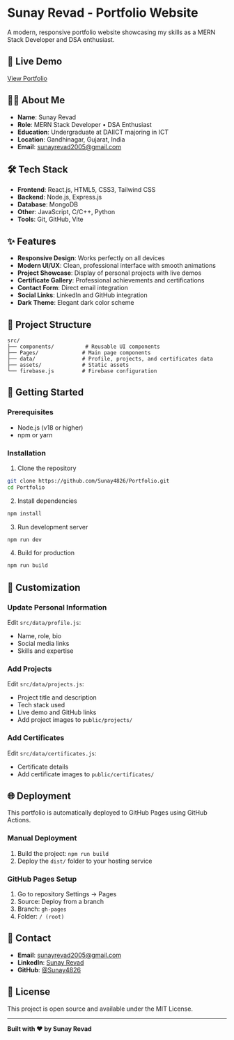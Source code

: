 # Sunay Revad - Portfolio Website

A modern, responsive portfolio website showcasing my skills as a MERN Stack Developer and DSA enthusiast.

## 🚀 Live Demo

[View Portfolio](https://sunay4826.github.io/Portfolio/)

## 👨‍💻 About Me

- **Name**: Sunay Revad
- **Role**: MERN Stack Developer • DSA Enthusiast
- **Education**: Undergraduate at DAIICT majoring in ICT
- **Location**: Gandhinagar, Gujarat, India
- **Email**: sunayrevad2005@gmail.com

## 🛠️ Tech Stack

- **Frontend**: React.js, HTML5, CSS3, Tailwind CSS
- **Backend**: Node.js, Express.js
- **Database**: MongoDB
- **Other**: JavaScript, C/C++, Python
- **Tools**: Git, GitHub, Vite

## ✨ Features

- **Responsive Design**: Works perfectly on all devices
- **Modern UI/UX**: Clean, professional interface with smooth animations
- **Project Showcase**: Display of personal projects with live demos
- **Certificate Gallery**: Professional achievements and certifications
- **Contact Form**: Direct email integration
- **Social Links**: LinkedIn and GitHub integration
- **Dark Theme**: Elegant dark color scheme

## 📁 Project Structure

```
src/
├── components/          # Reusable UI components
├── Pages/              # Main page components
├── data/               # Profile, projects, and certificates data
├── assets/             # Static assets
└── firebase.js         # Firebase configuration
```

## 🚀 Getting Started

### Prerequisites
- Node.js (v18 or higher)
- npm or yarn

### Installation
1. Clone the repository
```bash
git clone https://github.com/Sunay4826/Portfolio.git
cd Portfolio
```

2. Install dependencies
```bash
npm install
```

3. Run development server
```bash
npm run dev
```

4. Build for production
```bash
npm run build
```

## 📝 Customization

### Update Personal Information
Edit `src/data/profile.js`:
- Name, role, bio
- Social media links
- Skills and expertise

### Add Projects
Edit `src/data/projects.js`:
- Project title and description
- Tech stack used
- Live demo and GitHub links
- Add project images to `public/projects/`

### Add Certificates
Edit `src/data/certificates.js`:
- Certificate details
- Add certificate images to `public/certificates/`

## 🌐 Deployment

This portfolio is automatically deployed to GitHub Pages using GitHub Actions.

### Manual Deployment
1. Build the project: `npm run build`
2. Deploy the `dist/` folder to your hosting service

### GitHub Pages Setup
1. Go to repository Settings → Pages
2. Source: Deploy from a branch
3. Branch: `gh-pages`
4. Folder: `/ (root)`

## 📱 Contact

- **Email**: sunayrevad2005@gmail.com
- **LinkedIn**: [Sunay Revad](https://www.linkedin.com/in/sunay-revad-564a22343/)
- **GitHub**: [@Sunay4826](https://github.com/Sunay4826)

## 📄 License

This project is open source and available under the MIT License.

---

**Built with ❤️ by Sunay Revad**

